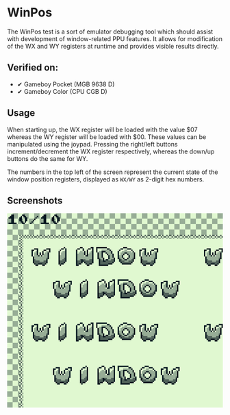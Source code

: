 # WinPos

The WinPos test is a sort of emulator debugging tool which should assist with development of window-related PPU features. It allows for modification of the WX and WY registers at runtime and provides visible results directly.

## Verified on:

* ✔ Gameboy Pocket (MGB 9638 D)
* ✔ Gameboy Color (CPU CGB D)

## Usage

When starting up, the WX register will be loaded with the value $07 whereas the WY register will be loaded with $00. These values can be manipulated using the joypad. Pressing the right/left buttons increment/decrement the WX register respectively, whereas the down/up buttons do the same for WY.

The numbers in the top left of the screen represent the current state of the window position registers, displayed as `WX/WY` as 2-digit hex numbers.

## Screenshots

![expected](./screenshots/expected.gif)